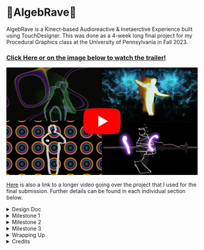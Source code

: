# :dvd:AlgebRave:dvd:

AlgebRave is a Kinect-based Audioreactive & Inetaerctive Experience built using TouchDesigner. This was done as a 4-week long final project for my Procedural Graphics class at the University of Pennsylvania in Fall 2023.
### [Click Here or on the image below to watch the trailer!](https://www.youtube.com/watch?v=MkDulP_K9ZY)

[<img src="final/../images/final/thumbnail.png">](https://www.youtube.com/watch?v=MkDulP_K9ZY)  

[Here](https://www.youtube.com/watch?v=B5L6xzjx6FE) is also a link to a longer video going over the project that I used for the final submission. Further details can be found in each individual section below.

<details>
  <summary> Design Doc </summary>

## Introduction
Ever since I played Dance Central by Harmonix Studios(now a part of Ubisoft) in middle school on my Xbox 360/kinect, I was mesmerized by the amalgamation of music and graphics that I got to experience. Fast forward to Fall 2023, when I am taking the Procedural Graphics class at Penn and with every new lecture, thinking back on how could I recreate a fraction of the experience that Dance Central provided me with. And here I am, trying to attempt it for the final project of that class!

## Goals
* **Technical Goal:** I want to create a procedural beat detection system for audio files, and use that to drive custom graphics & visual effects based on live input from Kinect.  
* **Intrinsic Goal:** Having fun! I want both the user of the tool as well as myself during its development to have a blast. I want to create something wherein one could play any song of their liking, and have fun interacting with the splash of graphics appearing on their screen - maybe bust a move or two :dancers:

## Inspiration/References
- Although I am not creating a dance-based pose-matching game, but the inspiration for the environment and the experience is certainly based on Dance Central. [This](https://www.youtube.com/watch?v=kuwB05ASh7E) is a trailer of their sequel, that gives an idea of what the game is about. [This](https://www.gdcvault.com/play/1014487/Break-It-Down-How-Harmonix) is a GDC talk where they _Break It Down_ their game design & development approach, which isn't relevant to this project but definitely is a good inspiration.
- [Wayne Wu](https://www.wuwayne.com/), a graduate from the same program did a very similar [project](https://github.com/wayne-wu/interactive-dance-projection/tree/main) last year. This will be a good reference point for me for the user interactivity & background parts.
- [John Alberse](https://www.johnalberse.com/), a fellow intern I met at Activision in Summer'23 had some experience with Projective Graphics. He shared [this](https://drive.google.com/file/d/1RECgq3cEmV_nBFP9xX_NIgyAxvJbxDen/view) piece of his work with me which I found really inspirational. Screenshot from his work:  
  <img width="400px" src="images/designdoc/ref_fluid.png">

- Super helpful in getting started: [Introduction to TouchDesigner - Ben Voigt](https://www.youtube.com/watch?v=wmM1lCWtn6o)
- [Fluid Simulation using TouchDesigner](https://www.youtube.com/watch?v=2k6H5Qa_fCE)
- [Making Audio Reactive systems using TouchDesigner](https://www.youtube.com/watch?v=rGoCbVmGtPE)
- [Example of using TouchDesigner + Kinect](https://www.youtube.com/watch?v=tPYTXt1hSx4)
- [Audioreactive Kinect Dancer](https://www.youtube.com/watch?v=8ZgvxwmQGZw)   
  <img width="400px" src="images/designdoc/dance.gif">

- An example of particle system interaction in TouchDesigner:  
  <img width="400px" src="images/designdoc/particles.gif">

- An example of audio visualization in TouchDesigner:  
  <img width="400px" src="images/designdoc/visuals.gif">


## Specifications
- A **Procedural Beat Detection** system created uisng **TouchDesigner** to identfiy basic parts of music like beats, drums, snares, bass, etc.
- Live input streaming from **Kinect** into TouchDesigner and using it to drive interactive visual elements.
- Incorporate **noise/toolbox functions** with **custom GLSL shaders** to write simple background effects driven off of music.

## Techniques
- **Procedural node-based tool**: Only recently I started gaining some experience with node-based tools like Houdini and Unity Shader Graphs. For this project, I will be using (and also, learning from scratch) **TouchDesigner** because of its ability to provide both great interactivity with Kinect as well as nodes to write custom GLSL shaders.
- **Kinect**: Since I already own a Kinect, even though the old one that shipped with the XBOX 360,, it is nonetheless a powerful device and therefore I'll be using the same for this project for its befitting abilities.
- **Toolbox Functions:** Writing custom shaders for visual effects almost never goes with using Toolbox and Noise functions. Although I haven't finalized each and every single visual aspect of the shaders, I am pretty sure I'll be routinely employing these tools for whatever I would want to achieve.
- **Optical Flow, Particle Simulation, Fluid Simulation, etc:** All such concepts fit really well with the vision for the project, and I will choose a subset of these while researching on the ease of their impolementation that aligns with the project's timeline.

## Design
![algebrave_design](https://github.com/Saksham03/algeb-rave/assets/20259371/a1f6e6b1-4dfb-4f01-9f1d-dc35cab7d551)


## Timeline

### Week 1 ( 8 Nov'23 - 15 Nov'23 )
* Implement the audio detection system in TouchDesigner that for a given audio file is able to generate signals for musical elements like beats, drums, snares, bass, etc.
* Target generating 4 such audio signals.
* Do a proof-of-concept by driving some basic graphics off a subset/all of these signals.

### Week 2 ( 15 Nov'23 - 22 Nov'23 )
* Get started on the user input - hook up Kinect with TouchDesigner.
* Follow basic tutorial(s) to get some easy wins like particle system interactions.
* Implement at least 2 user-interactive features using tools like Optical Flow and Fluid Simulation.
* Hook up audio signals into these features.

### Week 3 ( 22 Nov'23 - 29 Nov'23 )
* Work on developing simple yet visually pleasing audio-driven backgrounds.
* Implement 4 different backgrounds driven off of the generated audio signals.
* Combine everything together - audio signals, user input-based Kinect signals, and shader backgrounds.

### Week 4 ( 29 Nov'23 - 6 Dec'23 )
* Tackle any delays from the previous milestones.
* Polish, polish, polish!
* Work on documentation.
* Ask fellow students to experiment with the tool and capture some recordings.
* Make a trailer for AlgebRave!

</details>  

<details>
  <summary> Milestone 1 </summary>

# Milestone 1 - Week 1 ( 8 Nov'23 - 15 Nov'23 )

## Components
1. [TouchDesigner Basics](#touchdesigner-basics)
2. [Kick Detection](#kick-detection)
3. [Snare Detection](#snare-detection)
4. [Spotify Connectivity](#spotify-connectivity)
5. [Summary](#summary---milestone-1)

For my Milestone 1, I was able to achieve the following:  
1. Getting familiar with TouchDesigner and the most common tools/functionalities that I'd be needing.
2. Making 3 audio signals that would help me drive graphics:  
   - Bass/kick detection
   - Snare detetion
   - Audio visualization
3. Getting input from Spotify instead of a local audio file to make the system more widely usable.

Here is a demo video of the audio detection system in action (with the default TouchDesigner audio file)(Sound ON:sound:):  
 

https://github.com/Saksham03/algeb-rave/assets/20259371/2beda103-c26e-4a3c-933e-2a7a72884350



## TouchDesigner Basics
- The [Introduction To TouchDesginer by Ben Voigt](https://www.youtube.com/watch?v=wmM1lCWtn6o) is a superb resource to get started on the software. I had already gone through the whole thing during the Summer when I was playing around with TouchDesigner, but now was a good time to brush up on the snippets from that video that I thought would come in handy.
- As I was just getting started, I had the bigger picture in mind of a vast, unmanageable node network - one that is pretty common when using node-based softwares. Hence from the get go, I wanted to make separate isolated and independently manageable components for as many things as I could. [This video](https://www.youtube.com/watch?v=oTFZXL2xbvw) by [bileam tschepe (elekktronaut)](https://www.youtube.com/@elekktronaut) was extremely helpful in guiding me towards building **Components** in TouchDesigner, and **exposing the parameters** on these custom nodes that I would possibly want to tweak later.

## Kick Detection
- The first thing I build was the bass/kick detection, and I followed [this](https://www.youtube.com/watch?v=gUELH_B2wsE) video by [elekktronaut](https://www.youtube.com/@elekktronaut). I also looked up a couple of other resources and tweaked the parameters to my liking, but that video established the solid groundwork of my understanding of how kick detection was supposed to work. This is what my kick detection workflow looks like:
![](images/ms1/kick_deets.png)  
The highlighted path in the above image is to show that the kick detection was built as a separate component so that it is easy to manage, and lives one level inside the root level of the project.
-  As stated above, I built the kick detetor as a separate component. On the custom node, I exposed several parameters that I thought were enough to provide me with the control to tweak the output kick detection signal to my liking. These are the parameters that are available for this node at the project's root level:  
![](images/ms1/kick_params.png)

## Snare Detection
- I moved on to snare detection, and pretty much followed the same resource as the kick deteciton one. I had to combine some learnings from [this](https://www.youtube.com/watch?v=rGoCbVmGtPE&t=2s) video as well, and snares became an easy win after kick detection. This is what my snare detection workflow looks like:
![](images/ms1/snare_deets.png)  
Again, the highlighted path in the above image is to show that the snare detection was built as a separate component.
-  On the custom node, there are several parameters that are available for this node at the project's root level to tweak the result to my liking:  
![](images/ms1/snare_params.png)

## Audio Visualization
- As stated initially in my design doc, I was aiming to get 4 audio signals out of an input audio. But I couldn't find enough resources apart from the basic kick and snare detection. I looked at some audio-specific tutorials that were independent of TouchDesigner, but they were either too detailed an went over my head or were not possible to be implemented in TouchDesigner. Besides, I figured that these 2 signals were enough for me to drive some cool graphics/visuals.
- What I really wanted to do was to isolate the vocals from a track and display them as pulsating bars. Although I failed to figure out a way to isloate the vocals, I did manage to find [this great resource](https://www.youtube.com/watch?v=VwEoniNx5e8&list=PLFrhecWXVn59fuqALP_Hb6qRKEXy4LVQp&index=12) that helped me build an audio visualizer.
- I also built my audio visualizer in a separate component of its own. The node-based workflow for my audio visualizer looks something like this:
![](images/ms1/vis.png)

## Spotify connectivity
- Since I wasn't able to get more audio-related signals from the input as I had planned, I thought of other ways of making my project more fun - and one of them was certainly being able to plug and play any song, and not just from the limited audio files residing on my local machine.
- I was able to achieve this using a 3rd party software called VB-Cable. And [this video](https://www.youtube.com/watch?v=HR6Ot3w6qTo), again by the amazing [elekktronaut](https://www.youtube.com/@elekktronaut) was very helpful in guiding me how to do it.

## Summary - Milestone 1
- I achieved most of my milestones, and seem to be in a pretty good shape to proceed with my next milestone.
- I wasn't able to achieve just one milestone - generating 4 audio signals. I was able to get essentially only 2 (3 if you count the visualizer, although it is not a 'signal' that I would use to drive visuals), due to the lack of both resources as well as my experience with TouchDesigner/Audio manipulation. This is not a problem though, as those 2 signals should be enough to get fun audo-driven graphics.
- Because I couldn't fully complete one of the milestone tasks, I took on the additional task of hooking up AlgebRave with Spotify, and it works. I also added the audio visualizer in this milestone itself, which would give me a headstart for the next one.
- The system as it stands is not ideal - the parameters need some tweaking for different audio inputs, and work well mostly in the middle parts of the song. This is something out of my hands, because TouchDesigner works with the audio files on-the-fly instead of a preprocess, and since we work with normalized values, the beginning/ending of songs usually have a different music pattern than the rest of the track that throws off the system a bit. But, I am taking this as good learning for myself and proceeding with the project with what I have.

</details>  

<details>
  <summary> Milestone 2 </summary>

# Milestone 2 - Week 2 ( 15 Nov'23 - 22 Nov'23 )

## Components
1. [Hooking up Kinect with TouchDesigner](#hooking-up-kinect-with-touchdesigner)
2. [Network Summary](#network-summary)
3. [Trippy Edges effect](#ramping-up---trippy-edges-effect)
4. [Hand Trails & Swiggly Lines](#referring-dance-central-again---trails--swiggles)
5. [Fire Simulation Effect](#human-torch)
6. [Audio-Reactive Visuals](#audio-reactive-input)
7. [Summary](#summary---milestone-2)

Milestone 2 was SO MUCH FUN! And not only I was able to hit all my milestones, I was able to do more than that! I had planned to get 2 interactive graphical features implemented, but I was able to get 4, in addition to the other milestones of hooking up kinect and doing a preliminary audio-driven test. These are the 4 effects I was able to make:  

![](images/ms2/ms2_demo.gif)  

## Hooking up Kinect with TouchDesigner
TouchDesigner has a kinect node which makes it super easy to interact with the device, and also exposes a lot of the features as a black-box which kinect is capable of, e.g. depth buffer, infrared sensor, detecting body parts like hands/neck/legs/etc.  
<img width="200px" src="images/ms2/kinect_td.png">  
Next, for connecting Kinect to my system I had to buy an [adapter](https://www.amazon.com/Kinect-Adapter-Compatible-Mircosoft-Charging/dp/B093CYW12Z/ref=sr_1_4?keywords=kinect+pc+adapter&qid=1700714724&sr=8-4) because the Kinect uses a different USB port type. Next, to allow Kinect to talk to my system, I needed the requisite drivers, which are provided by Microsoft's app [Kinect Studio](https://learn.microsoft.com/en-us/windows/apps/design/devices/kinect-for-windows). Once connected, I was able to see the kinect capture being streamed into my TouchDesigner node.

## Network Summary
As I did with the audio detection milestone, I followed the same principal of making separate nodes for each effect and exposing the relevant parameters on these custom nodes. Hence, the overall network looks super clean and easy to plug-and-play:
![](images/ms2/../ms2/kinect_network.png)  
On the left are the 2 different types of Kinect input nodes that give me access to various buffers/data being captured by kinect. The other 4 nodes are my custom effects, which I will explain one by one.

## Ramping Up - Trippy Edges effect
To get started, I first watched [this](https://www.youtube.com/watch?v=QGuquFiInqY&t=80s) video again by the amazing [elekktronaut](https://www.youtube.com/@elekktronaut). This helped me give an overview of the different kinds of nodes I could use with the kinect input, and create a cool trippy effect with the color scheme I like. In summary, the trippy edges node network looks like this from the outside and exposes just one parater that allows the user to tweak how long they want the outlines to persist for:  
![](images/ms2/trippy_edges_summary.png)  
On going inside the network, it looks something like this:  
![](images/ms2/trippy_edges_details.png)  
This was a good node to get started with, because I had a decent demo I could follow and then tweak it to my liking. The final result looked something like this:  
![](images/ms2/trippy_edges_rec.gif)


## Referring Dance Central Again - Trails & Swiggles
One of the things I found really cool in Dance Central was the cool glowing trails they incorporated into the gameplay that followed the players' hands:  

<table>
  <tr>
    <td><img width="300px" src="images/ms2/dc_ref1.jpg" /></td>
    <td><img width="300px" src="images/ms2/dc_ref2.jpg"  /></td>
    <td><img width="300px" src="images/ms2/dc_ref3.jpg"  /></td>
  </tr>
  <tr>
    <td colspan="3" align="center"><i>Hand Trails in Dance Central</i></td>
  </tr>
</table>  

But in addition to the trail effect, I needed some effect to composite it with that gave the player some indication as to where their silhoutte in the scene was. And [this](https://www.youtube.com/watch?v=0z-PxjPOOCY) gave me the perfect effect to incporporate. So, I created a separate node for this effect:  
![](images/ms2/trails_swiggle_summary.png)  
The node exposes 2 controls - how large the trail radius needs to be, and how 'laggy' it can be. If you look inside the node, a lot is going on:  
![](images/ms2/trails_swiggle_details.png)  
Essentially, the top half of the workflow handles the trail generation while the bottom half makes the squiggly lines. It was particularly difficult to make the trails buttery smooth, because the kinect input was very abrupt and discrete. But poking around with different nodes, watching a bunch of tutorials, and my all my gathered learnings till date helped me achieve the look I wanted. I was really happy with the final result, which looked something like this:  
![](images/ms2/trails_swiggle.gif)  
When put next to the trippy edges effect, it looks something like this:  
![](images/ms2/trails_and_edges.gif)

## Human Torch!
For my next effect, I wanted to achieve the fluid simulation effect similar to my friend John's work referenced in the design doc. But poking around, I found [this](https://www.youtube.com/watch?v=A-xOp1LTchY) cool video that went over how one could do fire simulation using a new node type recently introduced in TouchDesigner that uses Nvidia's Flow simulation. This was perfect for me, as I could plug and play with the feature instead of writing a fluid simulation from scratch. And hence, this node turned out to be an easy win. Following the tutorial and plugging it into my tutorial was easily doable with a small network like this:  
![](images/ms2/fire_sim_details.png)
And after spending a lot of time tweaking dozens of simulation parameters, I was able to get the following effect:  
![](images/ms2/fire_sim.gif)


## Audio-Reactive Input
As mentioned in my Week 2 Milestone tasks, I wanted to do a proof-of-concept by driving some visuals using the audio detection I done for my 1st milestone. I chose to just apply a simple offset to the edges using snares from the audio. My custom node for the same looks like this:

![](images/ms2/edges_snare_summary.png)  
It exposes only one paramter - how much the edges need to be offset by. The network itself looks like this:  
![](images/ms2/edges_snare_details.png)  
And the final result turned out to be really fun! Here is a short clip from a test run(Sound ON:sound:):



https://github.com/Saksham03/algeb-rave/assets/20259371/2e377dd3-8fd5-4453-a2d9-00dcabd1f636



## Summary - Milestone 2
As I said earlier, Milestone 2 was not only fun but I was also able to do more than I had expected. I will have to be really careful while driving the kinect input with audio though, because the background will also be audio-driven and I don't want the visuals to get too messy or overwhelming for the user. I am really excited to work on the background visuals, and finally plug everything together to see how AlgebRave turns out!

</details>  

<details>
  <summary> Milestone 3 </summary>

# Milestone 3 - Week 3 ( 22 Nov'23 - 29 Nov'23 )

My major goal for milestone 3 was to make 4 audio-reactive background effects, and I was able to achieve the same, and had a lot of fun while doing that :)

## Components
1. [Network Summary](#network-summary-1)
2. [Pulsating Speakers Effect](#boombox---pulsating-speakers-effect)
3. [Noise Composition Effect](#noise-composition)
4. [Particles Effect](#particle-effect)
5. [Audio Visualizer Effect](#audio-visualization)
6. [Summary](#summary---milestone-3)

## Network Summary
As for the previous 2 milestones, my 4 background effects also neatly reside in their own custom nodes:  

![](ms3/../images/ms3/network_sumamry_1.png)  

Therefore, AlgebRave's entire network as it stands is very easy on the eyes and seems to be very workable:

![](ms3/../images/ms3/network_sumamry_2.png)

## Boombox - Pulsating Speakers Effect
I had always loved the booming speaker visuals, and wanted to combine that with the color palette from Dance Central. Therefore, the first effect I created was a pulsating speaker background, wherein the speakers seem to be reacting to the bass/kicks from the audio input. The network for this effect looks like this:  
![](images/ms3/puls1.png)  

The top-left half of the network assembles one instance of the speaker texture:
![](images/ms3/puls2.png)  
<img width="300px" src="images/ms3/puls.gif">  

The above texture looks pretty low-res, but that is intended. The top-right half uses instance rendering to apply this texture to a grid. Hence, a low-res texture makes sense as it will be rendered multiple times and viewed from a distrance. The instance rendering network looks like this:  
![](ms3/../images/ms3/puls3.png)  

Finally, the assembled texture comes out real nice:
![](images/ms3/puls4.png)

The bottom-left half of the network is just audio-signal processing to get the appropriate scaling factors for the audio-reactive visuals. It all comes together very nicely:
**(Sound ON:sound:)**  



https://github.com/Saksham03/algeb-rave/assets/20259371/d469a02b-28b8-44ae-9cba-dd6a5d12d62b



## Noise Composition
Noise always gives interesting results, and I wanted to use some noise composition and see how making it audio-reactive could yield interesting results. The network for my noise composition node looks like this:
![](images/ms3/noise1.png)
I drive my noise effect in 3 ways:
* The bass makes the 3D noise "travel",
* the snares switch the color sampling, and
* the snares also distort the noise.
Here is a fun demo from my experiment:  
**(Sound ON:sound:)**  


https://github.com/Saksham03/algeb-rave/assets/20259371/96baa71e-0f19-4aff-84d7-fbf0d80ec5a0



## Particle Effect
ParticlesGPU is a fairly new node introduced in TouchDesigner. It is a performant replacement of the earlier CPU version. Looking at various demos, I had planned to author some interactivity with particles in Milestone 2 for the Kinect-driven visuals. But since I couldn't do that, I didn't want to drop the idea altogether and wanted to do something in Milestone 3 with particles. I came across [this](https://www.youtube.com/watch?v=olhePB-r7I4) tutorial by [bileam tschepe (elekktronaut)](https://www.youtube.com/@elekktronaut) and this gave me really good pointers on what I might want to do for my effect. The particles effect network looks something like this:
![](ms3/../images/ms3/particles1.png)
I tweaked the color ramp to give me cool looking visuals, and added a blur to the final composition. The particles are audio-driven in 2 ways:
* The bass/kicks alter the speed of the particles, and
* the snares affect the bloom magnitude.  
Here is a laggy demo of the assembly:
**(Sound ON:sound:)**


https://github.com/Saksham03/algeb-rave/assets/20259371/e9d0d9b7-9258-4755-8d8a-a39bbe5c5c04


## The Raining Visualizer
This turned out to be ironically the hardest effect to build, mostly because I couldn't find any resources that would even point me in the correct direction, let alone having a tutorial for the same. I wanted to use the visualizer I built in milestone 1, but add a 'raining' effect on top of that - for each vertical bar, I wanted a small particle to be falling down towards the bar, and if it touches the bar then the bar would send it back up.
The part of *raining down VS getting sent back up* for a particle was the hardest to figure out. This was mostly because of my inexeperience with TouchDesigner and with node-based tools in general, and as a programmer this would have been much easier to achieve if I was to write code for it. But after spending more than an entire day trying to fiddle around with different nodes and parameters, I finally achieved this effect! My network looks something like this: 
![](ms3/../images/ms3/bg_vis1.png)
My comments in the Network highlight exactly what I am doing - in summary, I had to use a feedback network which every frame decided if it was okay to translate the particle further down by a constant value or if it needs to be sent back up to the bar's current height. Being able to get this working was really rewarding, and gives me a sense of having some form of control over TouchDesigner finally :) Here is a short demo of this effect:
**(Sound ON:sound:)**


https://github.com/Saksham03/algeb-rave/assets/20259371/07569953-c655-460f-b34c-64bcd27cb898



## Summary - Milestone 3
I was able to achieve my main goal of making 4 audio-reactive background visuals. Two things to note though:
* In my Design Doc I had initially planned to write GLSL nodes for these, but on reading more about it, they turned out to be fairly complex, and would have provided very little gains in my case. Hence I stuck to having a node-based approach for the background as well.
* I had also planned to connect everything together in this milestone. The final effect took a bit too much of my time and I couldn't hook in the Kinect input. But those should just be an overlay on top of my backgrounds along with some visual polishing, and I am not at all worried about it. I have all major chunks for my project complete. I know what to do next and there shouldn't be any new learning involved in that.

I am really excited to hook everything up together and make my peers play around with AlgebRave!


</details>  

<details>
  <summary> Wrapping Up </summary>

# Final Week! - Week 4 ( 29 Nov'23 - 6 Dec'23 )

## Components
1. [Network Summary](#network-summary-2)
2. [Production Readiness](#production-readiness)
3. [Live Installating & Recordings](#user-acceptance-testing-installation--recording)
4. [Watch the Trailer!](#algebrave-trailer)
5. [Summary & Post Mortem](#summary--post-mortem)

## Network Summary  
Thanks to my previous attempts at isolating each component, hooking up different background effects with the kinect visuals was a piece of cake! My final node network looks like this:  
![](images/final/node_network_final.png)  
I love the modular look of the network that I had envisioned to achieve, especially after making some horrible Houdini networks in the past.

## Production-Readiness!
The final piece of the puzzle was to make AlgebRave run as an application, and not just in TouchDesigner's preview window. This also involved understanding what it would take for TouchDesigner to not 'cook' my entire network and just let the data flow in the network that is being requested. [This](https://www.youtube.com/watch?v=qI1w4510yzc) video on Outputting in TouchDesigner was an immensely helpful resource. And now, TouchDesigner runs as a separate application at a **solid 60 FPS!**

## User Acceptance Testing! Installation & Recording
Once AlgebRave was in a presentable state, I took the apparatus with me to campus and installed the setup in our lab. The projector in the lab was super helpful in making it a fully interactive and immersive experience for all my friends who participated in helping me record some videos for my final demo!
### [Click here to checkout some of the recordings I got from my friends!](https://www.youtube.com/watch?v=B5L6xzjx6FE&t=6m23s)

<table>
  <tr>
    <td><img width="300px" src="final/../images/final/install1.jpg" /></td>
    <td><img width="300px" src="final/../images/final/install2.jpg"  /></td>    
  </tr>
  <tr>
    <td colspan="2" align="center"><i>Installation at the Siglab, University of Pennsylvania</i></td>
  </tr>
</table>  

## AlgebRave Trailer
Finally, I had wanted to make a trailer for AlgebRave - and I got to make one! I had wanted to make such a short 1-1.5 minute trailer for the wider audience to quickly see what my project was about without going into the nitty gritty details.
### Click on the image below to watch the trailer!

[<img src="final/../images/final/thumbnail.png">](https://www.youtube.com/watch?v=MkDulP_K9ZY)

## Summary & Post Mortem
For my final week as well, I was able to hit all my milestones that I had laid down in my design doc. Recollecting on my roadmap,
1. I had to pivot only once - in Milestone 1, when I couldn't generate more than 2 audio detection signals when I had initially planned for 4. However, I believe I majorly offset that by taking on the Spotify connectivity as a task in the same milestone, because it turned out to be an extremely useful and fun feature when getting live recordings - the users were able to select and dance to any song of their choice which was super fun for everyone!
2. Other than that, the project went exactly as I had laid down in my milestones, and sometimes I was even able to do more than that.
3. **I achieved both my technical and intrinsic goals that I had noted down in my design doc!**  

And with that, conclude the development for AlgebRave! This has been an extremely fun journey, and I plan to keep learning TouchDesigner and finding new ways of making such interactive and immersive experiences, as well as potentially extend AlgebRave!

</details> 

<details>
  <summary> Credits </summary>

  # Credits
  * Inspiration
    * [Dance Central, Harmonix Studios](https://www.youtube.com/watch?v=kuwB05ASh7E)
    * [Wayne Wu](https://www.wuwayne.com/)
    * [John Alberse](https://www.johnalberse.com/)
  * Tutorials
    * [Bileam Tschepe (elekktronaut)](https://www.youtube.com/@elekktronaut)
    * [Introduction to TouchDesigner - Ben Voigt](https://www.youtube.com/watch?v=wmM1lCWtn6o)
  * Music Tracks Used
    * [The Chainsmokers - Closer ft. Halsey](https://www.youtube.com/watch?v=0zGcUoRlhmw)
    * [Aya Nakamura - Pookie](https://www.youtube.com/watch?v=_bPa-VG0AWo)
    * [Tones And I - Dance Monkey](https://www.youtube.com/watch?v=q0hyYWKXF0Q)
    * [Mike Posner - I Took A Pill In Ibiza (Seeb Remix)](https://www.youtube.com/watch?v=foE1mO2yM04)
    * [Lunice - Hitmanes Anthem](https://www.youtube.com/watch?v=biFJ1f5PlKY)
    * [The Script - Hall of Fame ft. will.i.am](https://www.youtube.com/watch?v=mk48xRzuNvA)
    * [Rednex - Cotton Eye Joe](https://www.youtube.com/watch?v=mOYZaiDZ7BM)
    * [Nicki Minaj - Super Bass](https://www.youtube.com/watch?v=4JipHEz53sU)
    * [Sia - Unstoppable](https://www.youtube.com/watch?v=YaEG2aWJnZ8)
    * [Mariah Carey - All I Want For Christmas Is You](https://www.youtube.com/watch?v=yXQViqx6GMY)
    * [Dua Lipa - New Rules](https://www.youtube.com/watch?v=k2qgadSvNyU)
  * Performers
    * [Joanna Fisch](https://www.linkedin.com/in/joanna-fisch-bb2979186/)
    * [Kyra Clark](https://www.linkedin.com/in/kyra-clark-a1b2c3/)
    * [Linda Zhu](https://www.linkedin.com/in/lindadaism/)
    * [Claire Lu](https://www.linkedin.com/in/claire-lu-470419235/)
    * [Yuhan Liu](https://www.linkedin.com/in/yuhan-liu-/)
    * [Diana OuYang](https://www.linkedin.com/in/diana-ouyang-540a75188/)
</details> 